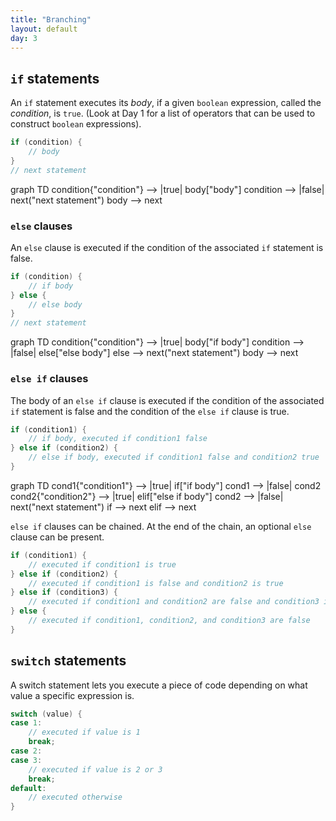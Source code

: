 ```yaml
---
title: "Branching"
layout: default
day: 3
---
```


## `if` statements
An `if` statement executes its *body*, if a given `boolean` expression, called the *condition*, is `true`.
(Look at Day 1 for a list of operators that can be used to construct `boolean` expressions).

```java
if (condition) {
    // body
}
// next statement
```

<div class="mermaid">
graph TD
condition{"condition"} --> |true| body["body"]
condition --> |false| next("next statement")
body --> next
</div>

### `else` clauses
An `else` clause is executed if the condition of the associated `if` statement is false.

```java
if (condition) {
	// if body
} else {
	// else body
}
// next statement
```

<div class="mermaid">
graph TD
condition{"condition"} --> |true| body["if body"]
condition --> |false| else["else body"]
else --> next("next statement")
body --> next
</div>

### `else if` clauses
The body of an `else if` clause is executed if the condition of the associated `if`
statement is false and the condition of the `else if` clause is true.

```java
if (condition1) {
	// if body, executed if condition1 false
} else if (condition2) {
	// else if body, executed if condition1 false and condition2 true
}
```

<div class="mermaid">
graph TD
cond1{"condition1"} --> |true| if["if body"]
cond1 --> |false| cond2
cond2{"condition2"} --> |true| elif["else if body"]
cond2 --> |false| next("next statement")
if --> next
elif --> next
</div>

`else if` clauses can be chained. At the end of the chain, an optional `else` clause
can be present.

```java
if (condition1) {
	// executed if condition1 is true
} else if (condition2) {
	// executed if condition1 is false and condition2 is true
} else if (condition3) {
	// executed if condition1 and condition2 are false and condition3 is true
} else {
	// executed if condition1, condition2, and condition3 are false
}
```

## `switch` statements
A switch statement lets you execute a piece of code depending on what value a specific
expression is.
```java
switch (value) {
case 1:
    // executed if value is 1
    break;
case 2:
case 3:
    // executed if value is 2 or 3
    break;
default:
    // executed otherwise
}
```
